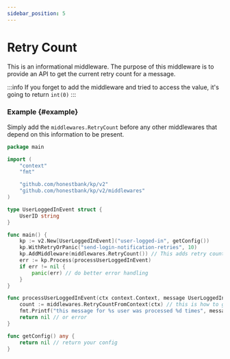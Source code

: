 ```yaml
---
sidebar_position: 5
---
```


# Retry Count
This is an informational middleware.
The purpose of this middleware is to provide an API to get the current retry count for a message.

:::info
If you forget to add the middleware and tried to access the value, it's going to return `int(0)`
:::

### Example {#example}

Simply add the `middlewares.RetryCount` before any other middlewares that depend on this information to be present.

```go
package main

import (
	"context"
	"fmt"

	"github.com/honestbank/kp/v2"
	"github.com/honestbank/kp/v2/middlewares"
)

type UserLoggedInEvent struct {
	UserID string
}

func main() {
	kp := v2.New[UserLoggedInEvent]("user-logged-in", getConfig())
	kp.WithRetryOrPanic("send-login-notification-retries", 10)
	kp.AddMiddleware(middlewares.RetryCount()) // This adds retry count middleware
	err := kp.Process(processUserLoggedInEvent)
	if err != nil {
		panic(err) // do better error handling
	}
}

func processUserLoggedInEvent(ctx context.Context, message UserLoggedInEvent) error {
	count := middlewares.RetryCountFromContext(ctx) // this is how to get the count
	fmt.Printf("this message for %s user was processed %d times", message.UserID, count)
	return nil // or error
}

func getConfig() any {
	return nil // return your config
}
```
